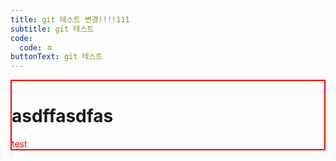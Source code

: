 ```yaml
---
title: git 테스트 변경!!!!111
subtitle: git 테스트
code:
  code: ㅍ
buttonText: git 테스트
---
```

<style>

.ttt {border:2px solid red}

.test {color:red}

</style>

<div  class="ttt">

<h1>asdffasdfas</h2>

<div class="test">test</div>

</div>

![]()
